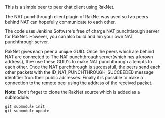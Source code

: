 This is a simple peer to peer chat client using RakNet.

The NAT punchthrough client plugin of RakNet was used so two peers behind NAT
can hopefully communicate to each other.

The code uses Jenkins Software's free of charge NAT punchthrough server for
RakNet. However, you can also build and run your own NAT punchthrough server.

RakNet gives each peer a unique GUID. Once the peers which are behind NAT are
connected to The NAT punchthrough server(which has a known address), they  use
these GUID's to make NAT punchthrough attempts to each other. Once the NAT
punchthrough is successfull, the peers send each other packets with the
ID\_NAT\_PUNCHTHROUGH\_SUCCEEDED message identifier from their public addresses.
Finally it is possible to make a connection to the remote peer using the address
of the received packet.

**Note:** Don't forget to clone the RakNet source which is added as a submodule:

```
git submodule init
git submodule update
```

